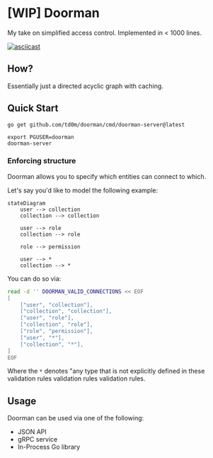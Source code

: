 # [WIP] Doorman

My take on simplified access control. Implemented in < 1000 lines.

[![asciicast](https://asciinema.org/a/3y6N8aJoBnQGHmKb2kn3hkOQl.svg)](https://asciinema.org/a/3y6N8aJoBnQGHmKb2kn3hkOQl)


## How?

Essentially just a directed acyclic graph with caching.

## Quick Start

```
go get github.com/td0m/doorman/cmd/doorman-server@latest

export PGUSER=doorman
doorman-server
```

### Enforcing structure

Doorman allows you to specify which entities can connect to which.

Let's say you'd like to model the following example:

```mermaid
stateDiagram
    user --> collection
    collection --> collection

    user --> role
    collection --> role

    role --> permission

    user --> *
    collection --> *
```

You can do so via:

```bash
read -d '' DOORMAN_VALID_CONNECTIONS << EOF
[
    ["user", "collection"],
    ["collection", "collection"],
    ["user", "role"],
    ["collection", "role"],
    ["role", "permission"],
    ["user", "*"],
    ["collection", "*"],
]
EOF
```

Where the `*` denotes "any type that is not explicitly defined in these validation rules validation rules validation rules.


## Usage

Doorman can be used via one of the following:
 - JSON API
 - gRPC service
 - In-Process Go library

